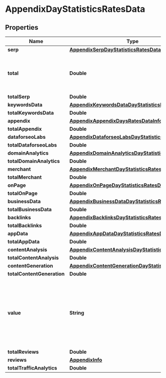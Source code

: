 

# AppendixDayStatisticsRatesData


## Properties

| Name | Type | Description | Notes |
|------------ | ------------- | ------------- | -------------|
|**serp** | [**AppendixSerpDayStatisticsRatesData**](AppendixSerpDayStatisticsRatesData.md) |  |  [optional] |
|**total** | **Double** | total amount of money deposited to your account |  [optional] |
|**totalSerp** | **Double** |  |  [optional] |
|**keywordsData** | [**AppendixKeywordsDataDayStatisticsRatesData**](AppendixKeywordsDataDayStatisticsRatesData.md) |  |  [optional] |
|**totalKeywordsData** | **Double** |  |  [optional] |
|**appendix** | [**AppendixAppendixDaysRatesDataInfo**](AppendixAppendixDaysRatesDataInfo.md) |  |  [optional] |
|**totalAppendix** | **Double** |  |  [optional] |
|**dataforseoLabs** | [**AppendixDataforseoLabsDayStatisticsRatesData**](AppendixDataforseoLabsDayStatisticsRatesData.md) |  |  [optional] |
|**totalDataforseoLabs** | **Double** |  |  [optional] |
|**domainAnalytics** | [**AppendixDomainAnalyticsDayStatisticsRatesData**](AppendixDomainAnalyticsDayStatisticsRatesData.md) |  |  [optional] |
|**totalDomainAnalytics** | **Double** |  |  [optional] |
|**merchant** | [**AppendixMerchantDayStatisticsRatesData**](AppendixMerchantDayStatisticsRatesData.md) |  |  [optional] |
|**totalMerchant** | **Double** |  |  [optional] |
|**onPage** | [**AppendixOnPageDayStatisticsRatesData**](AppendixOnPageDayStatisticsRatesData.md) |  |  [optional] |
|**totalOnPage** | **Double** |  |  [optional] |
|**businessData** | [**AppendixBusinessDataDayStatisticsRatesData**](AppendixBusinessDataDayStatisticsRatesData.md) |  |  [optional] |
|**totalBusinessData** | **Double** |  |  [optional] |
|**backlinks** | [**AppendixBacklinksDayStatisticsRatesData**](AppendixBacklinksDayStatisticsRatesData.md) |  |  [optional] |
|**totalBacklinks** | **Double** |  |  [optional] |
|**appData** | [**AppendixAppDataDayStatisticsRatesData**](AppendixAppDataDayStatisticsRatesData.md) |  |  [optional] |
|**totalAppData** | **Double** |  |  [optional] |
|**contentAnalysis** | [**AppendixContentAnalysisDayStatisticsRatesData**](AppendixContentAnalysisDayStatisticsRatesData.md) |  |  [optional] |
|**totalContentAnalysis** | **Double** |  |  [optional] |
|**contentGeneration** | [**AppendixContentGenerationDayStatisticsRatesData**](AppendixContentGenerationDayStatisticsRatesData.md) |  |  [optional] |
|**totalContentGeneration** | **Double** |  |  [optional] |
|**value** | **String** | time period for grouping day in the yyyy-MM-dd format minute in the yyyy-MM-dd HH:mm format |  [optional] |
|**totalReviews** | **Double** |  |  [optional] |
|**reviews** | [**AppendixInfo**](AppendixInfo.md) |  |  [optional] |
|**totalTrafficAnalytics** | **Double** |  |  [optional] |



